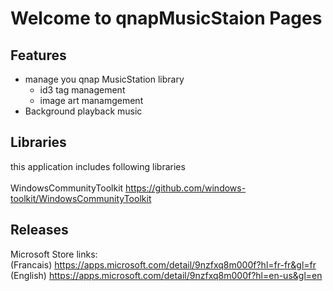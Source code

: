 # Welcome to qnapMusicStaion Pages

## Features<br/>
- manage you qnap MusicStation library<br/>
  - id3 tag management
  - image art manamgement
- Background playback music<br/>

## Libraries
this application includes following libraries<br/><br/>
WindowsCommunityToolkit https://github.com/windows-toolkit/WindowsCommunityToolkit<br/>

## Releases
Microsoft Store links:<br/>
(Francais) https://apps.microsoft.com/detail/9nzfxq8m000f?hl=fr-fr&gl=fr<br/>
(English) https://apps.microsoft.com/detail/9nzfxq8m000f?hl=en-us&gl=en<br/>
